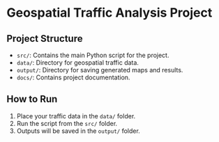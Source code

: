 # Geospatial Traffic Analysis Project

## Project Structure
- `src/`: Contains the main Python script for the project.
- `data/`: Directory for geospatial traffic data.
- `output/`: Directory for saving generated maps and results.
- `docs/`: Contains project documentation.

## How to Run
1. Place your traffic data in the `data/` folder.
2. Run the script from the `src/` folder.
3. Outputs will be saved in the `output/` folder.
